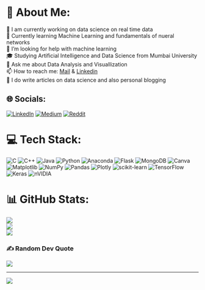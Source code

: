 # 💫 About Me:
🔭 I am currently working on data science on real time data<br>🌱 Currently learning Machine Learning and fundamentals of nueral networks<br>🤔 I’m looking for help with machine learning<br>🎓 Studying Artificial Intelligence and Data Science from Mumbai University<br>💬 Ask me about Data Analysis and Visuallization<br>📫 How to reach me: [Mail](atharva.r.badhe@gmail.com) & [Linkedin](https://www.linkedin.com/in/atharva-badhe/)<br>📝 I do write articles on data science and also personal blogging


## 🌐 Socials:
[![LinkedIn](https://img.shields.io/badge/LinkedIn-%230077B5.svg?logo=linkedin&logoColor=white)]([https://linkedin.com/in/www.linkedin.com/in/atharva-badhe](https://www.linkedin.com/in/atharva-badhe/)) [![Medium](https://img.shields.io/badge/Medium-12100E?logo=medium&logoColor=white)](https://medium.com/@https://medium.com/@atharva.r.badhe) [![Reddit](https://img.shields.io/badge/Reddit-%23FF4500.svg?logo=Reddit&logoColor=white)](https://reddit.com/user/https://www.reddit.com/user/Regular-Ad-9400/) 

# 💻 Tech Stack:
![C](https://img.shields.io/badge/c-%2300599C.svg?style=plastic&logo=c&logoColor=white) ![C++](https://img.shields.io/badge/c++-%2300599C.svg?style=plastic&logo=c%2B%2B&logoColor=white) ![Java](https://img.shields.io/badge/java-%23ED8B00.svg?style=plastic&logo=openjdk&logoColor=white) ![Python](https://img.shields.io/badge/python-3670A0?style=plastic&logo=python&logoColor=ffdd54) ![Anaconda](https://img.shields.io/badge/Anaconda-%2344A833.svg?style=plastic&logo=anaconda&logoColor=white) ![Flask](https://img.shields.io/badge/flask-%23000.svg?style=plastic&logo=flask&logoColor=white) ![MongoDB](https://img.shields.io/badge/MongoDB-%234ea94b.svg?style=plastic&logo=mongodb&logoColor=white) ![Canva](https://img.shields.io/badge/Canva-%2300C4CC.svg?style=plastic&logo=Canva&logoColor=white) ![Matplotlib](https://img.shields.io/badge/Matplotlib-%23ffffff.svg?style=plastic&logo=Matplotlib&logoColor=black) ![NumPy](https://img.shields.io/badge/numpy-%23013243.svg?style=plastic&logo=numpy&logoColor=white) ![Pandas](https://img.shields.io/badge/pandas-%23150458.svg?style=plastic&logo=pandas&logoColor=white) ![Plotly](https://img.shields.io/badge/Plotly-%233F4F75.svg?style=plastic&logo=plotly&logoColor=white) ![scikit-learn](https://img.shields.io/badge/scikit--learn-%23F7931E.svg?style=plastic&logo=scikit-learn&logoColor=white) ![TensorFlow](https://img.shields.io/badge/TensorFlow-%23FF6F00.svg?style=plastic&logo=TensorFlow&logoColor=white) ![Keras](https://img.shields.io/badge/Keras-%23D00000.svg?style=plastic&logo=Keras&logoColor=white) ![nVIDIA](https://img.shields.io/badge/nVIDIA-%2376B900.svg?style=plastic&logo=nVIDIA&logoColor=white)
# 📊 GitHub Stats:
![](https://github-readme-stats.vercel.app/api?username=atharvabadhe&theme=dark&hide_border=false&include_all_commits=false&count_private=false)<br/>
![](https://github-readme-streak-stats.herokuapp.com/?user=atharvabadhe&theme=dark&hide_border=false)<br/>
![](https://github-readme-stats.vercel.app/api/top-langs/?username=atharvabadhe&theme=dark&hide_border=false&include_all_commits=false&count_private=false&layout=compact)

### ✍️ Random Dev Quote
![](https://quotes-github-readme.vercel.app/api?type=horizontal&theme=radical)

---
[![](https://visitcount.itsvg.in/api?id=atharvabadhe&icon=6&color=5)](https://visitcount.itsvg.in)

<!-- Proudly created with GPRM ( https://gprm.itsvg.in ) -->

